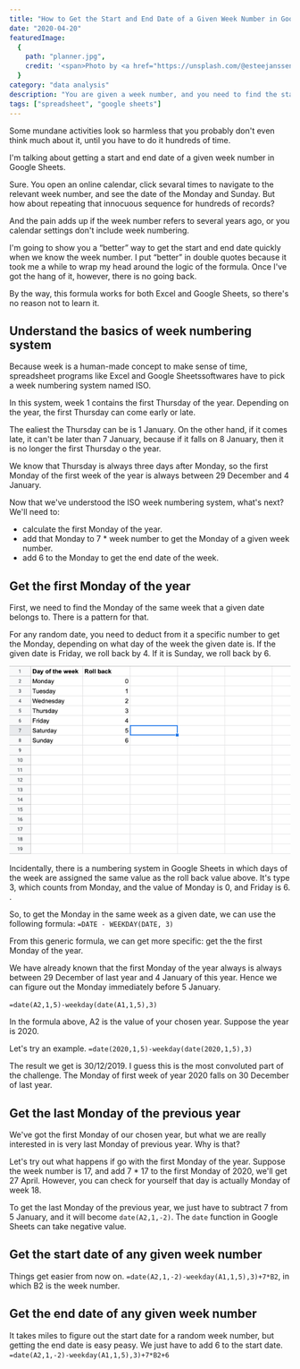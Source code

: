```yaml
---
title: "How to Get the Start and End Date of a Given Week Number in Google Sheets"
date: "2020-04-20"
featuredImage:
  {
    path: "planner.jpg",
    credit: '<span>Photo by <a href="https://unsplash.com/@esteejanssens?utm_source=unsplash&amp;utm_medium=referral&amp;utm_content=creditCopyText">Estée Janssens</a> on <a href="https://unsplash.com/s/photos/planner?utm_source=unsplash&amp;utm_medium=referral&amp;utm_content=creditCopyText">Unsplash</a></span>',
  }
category: "data analysis"
description: "You are given a week number, and you need to find the start and end date of that week in order to compare metrics between weeks. Click to see how to get around this non-trivial challenge."
tags: ["spreadsheet", "google sheets"]
---
```


Some mundane activities look so harmless that you probably don't even think much about it, until you have to do it hundreds of time.

I'm talking about getting a start and end date of a given week number in Google Sheets.

Sure. You open an online calendar, click sevaral times to navigate to the relevant week number, and see the date of the Monday and Sunday. But how about repeating that innocuous sequence for hundreds of records?

And the pain adds up if the week number refers to several years ago, or you calendar settings don't include week numbering.

I'm going to show you a “better” way to get the start and end date quickly when we know the week number. I put “better” in double quotes because it took me a while to wrap my head around the logic of the formula. Once I've got the hang of it, however, there is no going back.

By the way, this formula works for both Excel and Google Sheets, so there's no reason not to learn it.

## Understand the basics of week numbering system

Because week is a human-made concept to make sense of time, spreadsheet programs like Excel and Google Sheetssoftwares have to pick a week numbering system named ISO.

In this system, week 1 contains the first Thursday of the year. Depending on the year, the first Thursday can come early or late.

The ealiest the Thursday can be is 1 January. On the other hand, if it comes late, it can't be later than 7 January, because if it falls on 8 January, then it is no longer the first Thursday o the year.

We know that Thursday is always three days after Monday, so the first Monday of the first week of the year is always between 29 December and 4 January.

Now that we've understood the ISO week numbering system, what's next? We'll need to:

- calculate the first Monday of the year.
- add that Monday to 7 \* week number to get the Monday of a given week number.
- add 6 to the Monday to get the end date of the week.

## Get the first Monday of the year

First, we need to find the Monday of the same week that a given date belongs to. There is a pattern for that.

For any random date, you need to deduct from it a specific number to get the Monday, depending on what day of the week the given date is. If the given date is Friday, we roll back by 4. If it is Sunday, we roll back by 6.

![day of the week and roll back value](./day-of-the-week-and-roll-back-value.png)

Incidentally, there is a numbering system in Google Sheets in which days of the week are assigned the same value as the roll back value above. It's type 3, which counts from Monday, and the value of Monday is 0, and Friday is 6. .

So, to get the Monday in the same week as a given date, we can use the following formula:
`=DATE - WEEKDAY(DATE, 3)`

From this generic formula, we can get more specific: get the the first Monday of the year.

We have already known that the first Monday of the year always is always between 29 December of last year and 4 January of this year. Hence we can figure out the Monday immediately before 5 January.

`=date(A2,1,5)-weekday(date(A1,1,5),3)`

In the formula above, A2 is the value of your chosen year. Suppose the year is 2020.

Let's try an example.
`=date(2020,1,5)-weekday(date(2020,1,5),3)`

The result we get is 30/12/2019. I guess this is the most convoluted part of the challenge. The Monday of first week of year 2020 falls on 30 December of last year.

## Get the last Monday of the previous year

We've got the first Monday of our chosen year, but what we are really interested in is very last Monday of previous year. Why is that?

Let's try out what happens if go with the first Monday of the year. Suppose the week number is 17, and add 7 \* 17 to the first Monday of 2020, we'll get 27 April. However, you can check for yourself that day is actually Monday of week 18.

To get the last Monday of the previous year, we just have to subtract 7 from 5 January, and it will become `date(A2,1,-2)`. The `date` function in Google Sheets can take negative value.

## Get the start date of any given week number

Things get easier from now on.
`=date(A2,1,-2)-weekday(A1,1,5),3)+7*B2`, in which B2 is the week number.

## Get the end date of any given week number

It takes miles to figure out the start date for a random week number, but getting the end date is easy peasy. We just have to add 6 to the start date.
`=date(A2,1,-2)-weekday(A1,1,5),3)+7*B2+6`
